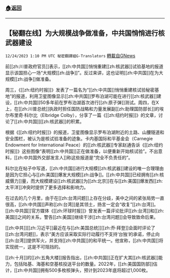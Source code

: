 ###  [:house:返回](README.md)
---


## 【秘翻在线】为大规模战争做准备，中共国悄悄进行核武器建设
`12/24/2023 1:10 PM UTC 秘密翻譯組G-Translators` [轉載自GNews](https://gnews.org/articles/2146871)

前[[zh:川普政府官员]]表示，[[zh:中共国]]悄悄重建[[zh:核武器]]试验基地的报道显示该国担心一场“大规模[[zh:战争]]”。反过来讲，这也证明[[zh:中共国]]在为大规模[[zh:战争]]做准备。

周三，《[[zh:纽约时报]]》发表了一篇名为“[[zh:中共国]]悄悄重建核试验秘密基地”的报道，利用卫星图像显示[[zh:中共国]]罗布泊湖可能在进行[[zh:核武器]]建设，[[zh:中共国]]50多年前在罗布泊湖首次进行[[zh:原子弹]]测试。周四，在X上，在[[zh:川普总统]]执政时担任国防战略和力量发展副[[zh:助理国防部长]]的埃尔布里奇·科尔比（Elbridge Colby），分享了一篇《[[zh:纽约时报]]》的文章，讨论了[[zh:中共国]][[zh:核武器]]的积累。

根据《[[zh:纽约时报]]》的报道，卫星图像显示罗布泊湖附近的土路、山腰隧道和安全围栏，被认为是核试验准备的迹象。卡内基国际和平基金会（Carnegie Endowment for International Peace）的[[zh:核武器]]专家赵通告诉《[[zh:纽约时报]]》这些图像“表明[[zh:中共国]]正在做准备，以便重新开始核试验”。不出意料，[[zh:中共国外交部发言人]]称这些报道是“完全不负责任的”。

科尔比在帖子中写道，[[zh:中共国]]进行大规模[[zh:核武器]]建设的唯一合理理由是因为它担心与[[zh:美国]]爆发大规模[[zh:战争]]。[[zh:中共国]]已经拥有[[zh:核威慑力]]量，而大规模建设[[zh:核武器]]为[[zh:北京]]在与[[zh:美国]]爆发西[[zh:太平洋]]冲突时提供了更多选择和影响力。

在过去的几个月里，由于在[[zh:台湾问题]]上存在分歧，美中之间的紧张局势一直很高，[[zh:中共国]]声称[[zh:台湾]]是其领土，扬言一定会“收复”[[zh:台湾]]。[[zh:中共国]]官方媒体《[[zh:环球时报]]》曾发表一篇评论批评[[zh:台湾]]和[[zh:美国]]之间的关系，警告[[zh:美国]]继续干涉[[zh:台湾问题]]会导致致命后果。

[[zh:中共]][[zh:习近平]]最近在与[[zh:美国总统]][[zh:乔·拜登]]会面时评论了[[zh:台湾问题]]，表示“美方应该采取实际行动履行不支持‘台独’的承诺，停止向[[zh:台湾]]提供军火，并支持[[zh:中共国]]的和平统一。他宣称，[[zh:中共国]]将实现统一，这是不可阻挡的。

[[zh:十月]]的[[zh:五角大楼]]报告指出，[[zh:中共国]]正在扩大其[[zh:核武器]]能力，包括陆基、海基和空基核投送平台的数量。2022年，[[zh:美国国防部]]估计，[[zh:中共国]]拥有500多枚核弹头，预计到2023年底将超过1,000枚。
